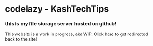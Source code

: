 # codelazy - KashTechTips
### this is my file storage server hosted on github!
This website is a work in progress, aka WIP. Click [here](https://codelazy.org) to get redirected back to the site!

